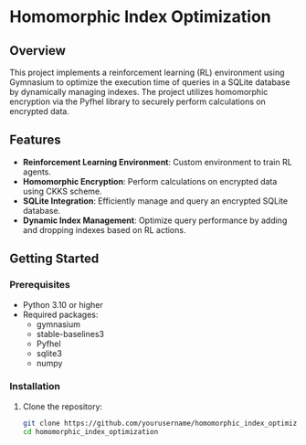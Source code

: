 # Homomorphic Index Optimization

## Overview
This project implements a reinforcement learning (RL) environment using Gymnasium to optimize the execution time of queries in a SQLite database by dynamically managing indexes. The project utilizes homomorphic encryption via the Pyfhel library to securely perform calculations on encrypted data.

## Features
- **Reinforcement Learning Environment**: Custom environment to train RL agents.
- **Homomorphic Encryption**: Perform calculations on encrypted data using CKKS scheme.
- **SQLite Integration**: Efficiently manage and query an encrypted SQLite database.
- **Dynamic Index Management**: Optimize query performance by adding and dropping indexes based on RL actions.

## Getting Started

### Prerequisites
- Python 3.10 or higher
- Required packages:
  - gymnasium
  - stable-baselines3
  - Pyfhel
  - sqlite3
  - numpy

### Installation
1. Clone the repository:
   ```bash
   git clone https://github.com/yourusername/homomorphic_index_optimization.git
   cd homomorphic_index_optimization

